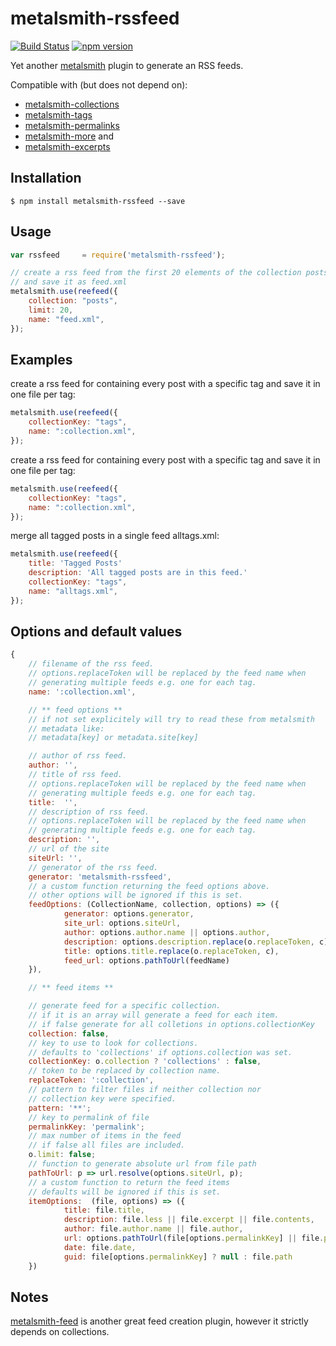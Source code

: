 # metalsmith-rssfeed 
[![Build Status](https://travis-ci.org/mpolitze/metalsmith-rssfeed.svg?branch=master)](https://travis-ci.org/mpolitze/metalsmith-rssfeed)
[![npm version](https://badge.fury.io/js/metalsmith-rssfeed.svg)](https://badge.fury.io/js/metalsmith-rssfeed)

Yet another [metalsmith](https://github.com/segmentio/metalsmith) plugin to generate an RSS feeds.

Compatible with (but does not depend on): 
- [metalsmith-collections](https://github.com/segmentio/metalsmith-collections)
- [metalsmith-tags](https://github.com/totocaster/metalsmith-tags)
- [metalsmith-permalinks](https://github.com/segmentio/metalsmith-permalinks)
- [metalsmith-more](https://github.com/kfranqueiro/metalsmith-more) and 
- [metalsmith-excerpts](https://github.com/segmentio/metalsmith-excerpts)

## Installation
```
$ npm install metalsmith-rssfeed --save
```

## Usage
```javascript
var rssfeed     = require('metalsmith-rssfeed');

// create a rss feed from the first 20 elements of the collection posts
// and save it as feed.xml
metalsmith.use(reefeed({
    collection: "posts",
    limit: 20,
    name: "feed.xml",
});
```

## Examples
create a rss feed for containing every post with a specific tag and save it in one file per tag:

```javascript
metalsmith.use(reefeed({
    collectionKey: "tags",
    name: ":collection.xml",
});
```

create a rss feed for containing every post with a specific tag and save it in one file per tag:

```javascript
metalsmith.use(reefeed({
    collectionKey: "tags",
    name: ":collection.xml",
});
```

merge all tagged posts in a single feed alltags.xml:

```javascript
metalsmith.use(reefeed({
    title: 'Tagged Posts'
    description: 'All tagged posts are in this feed.'
    collectionKey: "tags",
    name: "alltags.xml",
});
```

## Options and default values
```javascript
{
    // filename of the rss feed. 
    // options.replaceToken will be replaced by the feed name when 
    // generating multiple feeds e.g. one for each tag.
    name: ':collection.xml',

    // ** feed options **
    // if not set explicitely will try to read these from metalsmith 
    // metadata like:
    // metadata[key] or metadata.site[key]

    // author of rss feed.    
    author: '',
    // title of rss feed.
    // options.replaceToken will be replaced by the feed name when 
    // generating multiple feeds e.g. one for each tag.
    title:  '',
    // description of rss feed.
    // options.replaceToken will be replaced by the feed name when 
    // generating multiple feeds e.g. one for each tag.
    description: '',
    // url of the site
    siteUrl: '',
    // generator of the rss feed.
    generator: 'metalsmith-rssfeed',
    // a custom function returning the feed options above.
    // other options will be ignored if this is set.
    feedOptions: (CollectionName, collection, options) => ({
            generator: options.generator,
            site_url: options.siteUrl,
            author: options.author.name || options.author,
            description: options.description.replace(o.replaceToken, c),
            title: options.title.replace(o.replaceToken, c),
            feed_url: options.pathToUrl(feedName)
    }),

    // ** feed items **

    // generate feed for a specific collection.
    // if it is an array will generate a feed for each item. 
    // if false generate for all colletions in options.collectionKey
    collection: false,
    // key to use to look for collections. 
    // defaults to 'collections' if options.collection was set. 
    collectionKey: o.collection ? 'collections' : false,
    // token to be replaced by collection name.
    replaceToken: ':collection',
    // pattern to filter files if neither collection nor
    // collection key were specified.
    pattern: '**';
    // key to permalink of file
    permalinkKey: 'permalink';
    // max number of items in the feed
    // if false all files are included.
    o.limit: false;
    // function to generate absolute url from file path
    pathToUrl: p => url.resolve(options.siteUrl, p);
    // a custom function to return the feed items
    // defaults will be ignored if this is set.
    itemOptions:  (file, options) => ({
            title: file.title,
            description: file.less || file.excerpt || file.contents,
            author: file.author.name || file.author,
            url: options.pathToUrl(file[options.permalinkKey] || file.path, options),
            date: file.date,            
            guid: file[options.permalinkKey] ? null : file.path
    })
```

## Notes

[metalsmith-feed](https://github.com/hurrymaplelad/metalsmith-feed) is another great feed creation plugin, however it strictly depends on collections.
